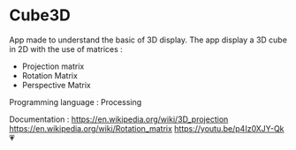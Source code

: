 # Cube3D

App made to understand the basic of 3D display.
The app display a 3D cube in 2D with the use of matrices :
- Projection matrix
- Rotation Matrix
- Perspective Matrix

Programming language : Processing 

Documentation :
https://en.wikipedia.org/wiki/3D_projection
https://en.wikipedia.org/wiki/Rotation_matrix
https://youtu.be/p4Iz0XJY-Qk 💗
